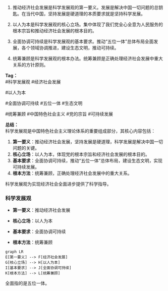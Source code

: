 
1. 推动经济社会发展是科学发展观的第一要义。发展是解决中国一切问题的总钥匙。在当代中国，坚持发展是硬道理的本质要求就是坚持科学发展。

2. 以人为本是科学发展观的核心立场。集中体现了我们党全心全意为人民服务的根本宗旨和推动经济社会发展的根本目的。

3. 全面协调可持续是科学发展观的基本要求。推动“五位一体”总体布局全面发展，各个领域协调推进，建设生态文明，推动可持续。

4. 统筹兼顾是科学发展观的根本办法。统筹兼顾是正确处理经济社会发展中重大关系的方针原则。


**Tag：**  
#科学发展观 #经济社会发展 

#以人为本

#全面协调可持续 #五位一体 #生态文明

#统筹兼顾 #中国特色社会主义 #党的宗旨 #可持续发展



**总结：**  
科学发展观是中国特色社会主义理论体系的重要组成部分，其核心内容包括：  
1. **第一要义**：推动经济社会发展，坚持发展是硬道理，科学发展是解决中国一切问题的关键。  
2. **核心立场**：以人为本，体现党的根本宗旨和经济社会发展的根本目的。  
3. **基本要求**：全面协调可持续，推动“五位一体”总体布局，建设生态文明，实现可持续发展。  
4. **根本方法**：统筹兼顾，正确处理经济社会发展中的重大关系。  

科学发展观为实现经济社会全面进步提供了科学指导。


### 科学发展观

- **第一要义**：推动经济社会发展
    
- **核心立场**：以人为本
    
- **基本要求**：全面协调可持续
    
- **根本方法**：统筹兼顾

```mermaid
graph LR
E[第一要义] --> F[经济社会发展]
G[核心立场] --> H[以人为本]
I[基本要求] --> J[全面协调可持续]
K[根本方法] --> L[统筹兼顾]
```


全面指的是五位一体。